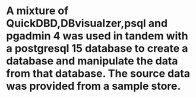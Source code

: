# A mixture of QuickDBD,DBvisualzer,psql and pgadmin 4 was used in tandem with a postgresql 15 database to create a database and manipulate the data from that database. The source data was provided from a sample store.
